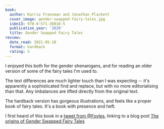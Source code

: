 ```yaml
---
book:
  author: Karrie Fransman and Jonathan Plackett
  cover_image: gender-swapped-fairy-tales.jpg
  isbn13: 978-0-571-36018-5
  publication_year: '2020'
  title: Gender Swapped Fairy Tales
review:
  date_read: 2021-05-18
  format: hardback
  rating: 5
---
```


I enjoyed this both for the gender shenanigans, and for reading an older version of some of the fairy tales I'm used to.

The text differences are much lighter touch than I was expecting -- it's apparently a sophisticated find and replace, but with no more editorialising than that.
Any imbalances are lifted directly from the original text.

The hardback version has gorgeous illustrations, and feels like a proper book of fairy tales.
It's a book with presence and heft.

I first heard of this book in a [tweet from @Foyles](https://twitter.com/Foyles/status/1324403856353026048), linking to a blog post [The origins of Gender Swapped Fairy Tales](https://www.foyles.co.uk/Public/Biblio/Detail.aspx?blogId=2055)

